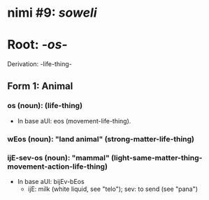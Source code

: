 # nimi #9: *soweli*
# Root: *-os-*
Derivation: -life-thing-

## Form 1: Animal
### os (noun): (life-thing)
* In base aUI: eos (movement-life-thing).
### wEos (noun): "land animal" (strong-matter-life-thing)
### ijE-sev-os (noun): "mammal" (light-same-matter-thing-movement-action-life-thing)
* In base aUI: bijEv-bEos
    * ijE: milk (white liquid, see "telo"); sev: to send (see "pana")
      
